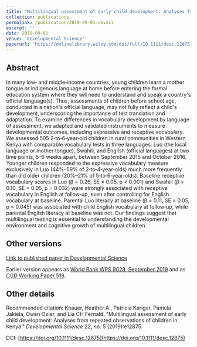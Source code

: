 ```yaml
---
title: "Multilingual assessment of early child development: Analyses from repeated observations of children in Kenya"
collection: publications
permalink: /publication/2019-09-01-devsci
excerpt: ''
date: 2019-09-01
venue: 'Developmental Science'
paperurl: 'https://onlinelibrary.wiley.com/doi/full/10.1111/desc.12875'
---
```



## Abstract
In many low‐ and middle‐income countries, young children learn a mother tongue or indigenous language at home
before entering the formal education system where they will need to understand and speak a country's official language(s).
Thus, assessments of children before school age, conducted in a nation's official language, may not fully reflect a child's development,
underscoring the importance of test translation and adaptation.
To examine differences in vocabulary development by language of assessment, we adapted and validated instruments to measure developmental outcomes,
including expressive and receptive vocabulary. We assessed 505 2‐to‐6‐year‐old children in rural communities in Western Kenya with
comparable vocabulary tests in three languages: Luo (the local language or mother tongue), Swahili, and English (official languages)
at two time points, 5–6 weeks apart, between September 2015 and October 2016. Younger children responded to the expressive vocabulary
measure exclusively in Luo (44%–59% of 2‐to‐4‐year‐olds) much more frequently than did older children (20%–21% of 5‐to‐6‐year‐olds).
Baseline receptive vocabulary scores in Luo (β = 0.26, SE = 0.05, p < 0.001) and Swahili (β = 0.10, SE = 0.05, p = 0.032)
were strongly associated with receptive vocabulary in English at follow‐up, even after controlling for English vocabulary at baseline.
Parental Luo literacy at baseline (β = 0.11, SE = 0.05, p = 0.045) was associated with child English vocabulary at follow‐up,
while parental English literacy at baseline was not. Our findings suggest that multilingual testing is essential to understanding
the developmental environment and cognitive growth of multilingual children.


<!--- excerpt: 'Luo receptive vocabulary at baseline is significantly associated with English receptive vocabulary at follow‐up, even accounting for baseline English and Swahili.' --->
<!--- citation: 'Knauer, Heather A., Patricia Kariger, Pamela Jakiela, Owen Ozier, and Lia CH Fernald. &quot;Multilingual assessment of early child development: Analyses from repeated observations of children in Kenya.&quot; <i>Developmental Science</i> 22, no. 5 (2019):e12875.' --->


## Other versions

[Link to published paper in Developmental Science](https://onlinelibrary.wiley.com/doi/full/10.1111/desc.12875)

Earlier version appears as [World Bank WPS 9028, September 2019](https://documents.worldbank.org/en/publication/documents-reports/documentdetail/216321569590217665/multilingual-assessment-of-early-child-development-analyses-from-repeated-observations-of-children-in-kenya) and as [CGD Working Paper 518](https://www.cgdev.org/publication/multilingual-assessment-early-child-development-analyses-repeated-observations-children).

<!--- ## Data Data and analysis files: [(hosted at RESTUD)](https://academic.oup.com/restud/article-abstract/83/1/231/2461232) / [(hosted at github)](http://owenozier.github.io/files/data/MS17455Supplementary.zip) /  --->


## Other details

Recommended citation: Knauer, Heather A., Patricia Kariger, Pamela Jakiela, Owen Ozier, and Lia CH Fernald. &quot;Multilingual assessment of early child development: Analyses from repeated observations of children in Kenya.&quot; <i>Developmental Science</i> 22, no. 5 (2019):e12875.

DOI: [https://doi.org/10.1111/desc.12875](https://doi.org/10.1111/desc.12875)

